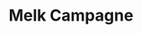---
title: Melk Campagne 
slug: "milk"
description: De opdracht hield in dat er een campagne
             moest gebouwd worden rond een Melkmerk.
             Dit merk moesten we vanaf nul
             opbouwen met bijbehorende huisstijl en
             campagne-elementen.
type: "intern"
members:
    - name: "Shauny Elot"
      direction: "Cross-Media Ontwerp"
      subdirection: "Photo Design"
      disk: "3e Schijf"
thumbnail:
    url: "amelli/thumb.png"
    alt: ""
    height: 1
    width: 1
    color: 3
images:
    - url: "amelli/1_logoevolutie.png"
    - url: "amelli/2_halfvollogo.png"
    - url: "amelli/3_halfvolverpakking.png"
      alt: "De bedoeling van de opdracht was dat we verpakkingen zouden maken voor drie verschillende soorten melk:
            vol, halfvol en een speciaal smaakje. Op de bovenstaande afbeelding is de kapvorm en mockup van halfvolle melk
            te zien. Mijn melk zorgt ervoor dat je innerlijke rust terugvindt, daarom zijn zachte kalmerende kleuren gebruikt."
    - url: "amelli/4_applogo.png"
    - url: "amelli/5_appmockup.png"
      alt: "Er moest ook nog een app ontworpen worden die de melk op een bepaalde manier promoot. Ik koos ervoor een
            app te ontwikkelen waarbij je je mood kan ingeven en die je op resultaat daarvan verschillende suggesties aanbied.
            Hiertoe horen bijvoorbeeld een quote, lied van de dag, tip van de dag, recept van de dag... allemaal
            aangepast aan jouw gemoedstoestand om zo ook meer rust en blijdschap in je dag te brengen."
created: 20/01/2017
order: 2
---